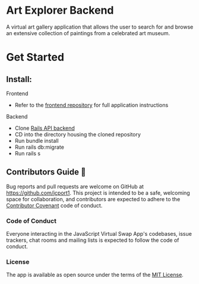 # Art Explorer Backend

A virtual art gallery application that allows the user to search for and browse an extensive collection of paintings from a celebrated art museum.

# Get Started

## Install:

Frontend 
* Refer to the [frontend repository](https://github.com/jcport1/react-frontend) for full application instructions

Backend 
* Clone [Rails API backend](https://github.com/jcport1/react-backend)
* CD into the directory housing the cloned repository 
* Run bundle install
* Run rails db:migrate
* Run rails s

## Contributors Guide 👋

Bug reports and pull requests are welcome on GitHub at https://github.com/jcport1. This project is intended to be a safe, welcoming space for collaboration, and contributors are expected to adhere to the [Contributor Covenant](http://contributor-covenant.org) code of conduct.

### Code of Conduct

Everyone interacting in the JavaScript Virtual Swap App's codebases, issue trackers, chat rooms and mailing lists is expected to follow the code of conduct.

### License

The app is available as open source under the terms of the [MIT License](https://opensource.org/licenses/MIT).

